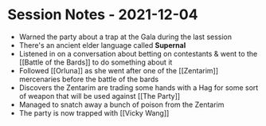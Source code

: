 # Session Notes - 2021-12-04

* Warned the party about a trap at the Gala during the last session
* There's an ancient elder language called **Supernal**
* Listened in on a conversation about betting on contestants & went to the [[Battle of the Bards]] to do something about it
* Followed [[Orluna]] as she went after one of the [[Zentarim]] mercenaries before the battle of the bards
* Discovers the Zentarim are trading some hands with a Hag for some sort of weapon that will be used against [[The Party]]
* Managed to snatch away a bunch of poison from the Zentarim
* The party is now trapped with [[Vicky Wang]]